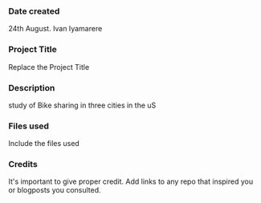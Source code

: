 ### Date created
24th August.
Ivan Iyamarere

### Project Title
Replace the Project Title

### Description
study of Bike sharing in three cities in the uS

### Files used
Include the files used

### Credits
It's important to give proper credit. Add links to any repo that inspired you or blogposts you consulted.

